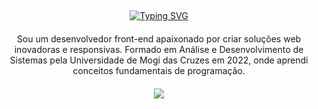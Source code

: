 
⠀ <p align="center">
[![Typing SVG](https://readme-typing-svg.demolab.com?font=Fira+Code&weight=500&duration=3000&pause=1000&color=4B1AF7&random=false&width=435&lines=%F0%9F%9A%80+Ol%C3%A1%2C+sou+Vinicius+Mendes;%F0%9F%9A%80++Desenvolvedor+Front-end)](https://git.io/typing-svg)
</p>


 <p align="center" style="margin-top: 20;">
Sou um desenvolvedor front-end apaixonado por criar soluções web inovadoras e responsivas. Formado em Análise e Desenvolvimento de Sistemas pela Universidade de Mogi das Cruzes em 2022, onde aprendi conceitos fundamentais de programação.
</p>


<p align="center" style="margin-top: 20;">
  <a href="https://skillicons.dev">
    <img src="https://skillicons.dev/icons?i=git,js,css,html,nodejs,react,nestjs,nextjs,styledcomponents,tailwind,ts,vite,vscode,vercel&perline=7" />
  </a>
</p>
